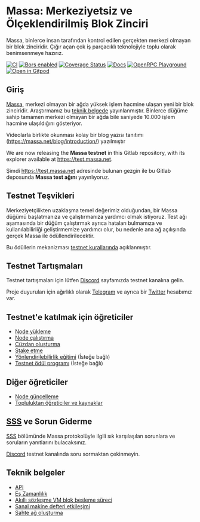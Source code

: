 # Massa: Merkeziyetsiz ve Ölçeklendirilmiş Blok Zinciri

Massa, binlerce insan tarafından kontrol edilen gerçekten merkezi olmayan bir blok zinciridir. 
Çığır açan çok iş parçacıklı teknolojiyle toplu olarak benimsenmeye hazırız.

[![CI](https://github.com/massalabs/massa/actions/workflows/ci.yml/badge.svg?branch=main)](https://github.com/massalabs/massa/actions/workflows/ci.yml?query=branch%3Amain)
[![Bors enabled](https://bors.tech/images/badge_small.svg)](https://app.bors.tech/repositories/39543)
[![Coverage Status](https://coveralls.io/repos/github/massalabs/massa/badge.svg?branch=main)](https://coveralls.io/github/massalabs/massa?branch=main)
[![Docs](https://img.shields.io/static/v1?label=docs&message=massa&color=blue)](https://massalabs.github.io/massa/massa_node/)
[![OpenRPC Playground](https://img.shields.io/static/v1?label=openrpc-playground&message=massa&color=blue)](https://playground.open-rpc.org/?schemaUrl=https://raw.githubusercontent.com/massalabs/massa/main/docs/technical-doc/openrpc.json)
[![Open in Gitpod](https://shields.io/badge/Gitpod-contribute-brightgreen?logo=gitpod&style=flat)](https://gitpod.io/#https://github.com/massalabs/massa)

## Giriş

[Massa](https://massa.net), merkezi olmayan bir ağda yüksek işlem hacmine ulaşan yeni bir blok zinciridir. 
Araştırmamız bu [teknik belgede](https://arxiv.org/pdf/1803.09029) yayınlanmıştır.
Binlerce düğüme sahip tamamen merkezi olmayan bir ağda bile saniyede 10.000 işlem hacmine ulaşıldığını gösteriyor.

Videolarla birlikte okunması kolay bir blog yazısı tanıtımı (https://massa.net/blog/introduction/) yazılmıştır

We are now releasing the **Massa testnet** in this Gitlab repository,
with its explorer available at <https://test.massa.net>.

Şimdi <https://test.massa.net> adresinde bulunan gezgin ile 
bu Gitlab deposunda **Massa test ağını** yayınlıyoruz.

## Testnet Teşvikleri

Merkeziyetçilikten uzaklaşma temel değerimiz olduğundan, bir Massa düğümü başlatmanıza ve çalıştırmanıza yardımcı olmak istiyoruz.
Test ağı aşamasında bir düğüm çalıştırmak ayrıca hataları bulmamıza ve kullanılabilirliği geliştirmemize yardımcı olur, 
bu nedenle ana ağ açılışında gerçek Massa ile ödüllendirilecektir.

Bu ödüllerin mekanizması [testnet kurallarında](https://massa.readthedocs.io/en/latest/testnet/rewards.html) açıklanmıştır.

## Testnet Tartışmaları

Testnet tartışmaları için lütfen [Discord](https://discord.com/invite/massa) sayfamızda testnet kanalına gelin.

Proje duyuruları için ağırlıklı olarak [Telegram](https://t.me/massanetwork) 
ve ayrıca bir [Twitter](https://twitter.com/MassaLabs) hesabımız var.

## Testnet'e katılmak için öğreticiler

-   [Node yükleme](https://massa.readthedocs.io/en/latest/testnet/install.html)
-   [Node çalıştırma](https://massa.readthedocs.io/en/latest/testnet/running.html)
-   [Cüzdan oluşturma](https://massa.readthedocs.io/en/latest/testnet/wallet.html)
-   [Stake etme](https://massa.readthedocs.io/en/latest/testnet/staking.html)
-   [Yönlendirilebilirlik eğitimi](https://massa.readthedocs.io/en/latest/testnet/routability.html) (İsteğe bağlı)
-   [Testnet ödül programı](https://massa.readthedocs.io/en/latest/testnet/rewards.html) (İsteğe bağlı)

## Diğer öğreticiler

-   [Node güncelleme](https://massa.readthedocs.io/en/latest/testnet/update.html)
-   [Topluluktan öğreticiler ve kaynaklar](https://massa.readthedocs.io/en/latest/testnet/community-resources.html)

## [SSS](https://massa.readthedocs.io/en/latest/testnet/faq.html) ve Sorun Giderme

[SSS](https://massa.readthedocs.io/en/latest/testnet/faq.html) bölümünde Massa protokolüyle ilgili sık karşılaşılan sorunlara ve soruların yanıtlarını bulacaksınız.

[Discord](https://discord.com/invite/massa) testnet kanalında soru sormaktan çekinmeyin.

## Teknik belgeler

-   [API](https://massa.readthedocs.io/en/latest/technical-doc/api.html)
-   [Eş Zamanlılık](https://massa.readthedocs.io/en/latest/technical-doc/concurrency.html)
-   [Akıllı sözleşme VM blok besleme süreci](https://massa.readthedocs.io/en/latest/technical-doc/vm-block-feed.html)
-   [Sanal makine defteri etkileşimi](https://massa.readthedocs.io/en/latest/technical-doc/vm-ledger-interaction.html)
-   [Sahte ağ oluşturma](https://massa.readthedocs.io/en/latest/technical-doc/dummy-network-generation.html)
